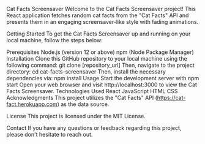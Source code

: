Cat Facts Screensaver
Welcome to the Cat Facts Screensaver project! This React application fetches random cat facts from the "Cat Facts" API and presents them in an engaging screensaver-like style with fading animations.

Getting Started
To get the Cat Facts Screensaver up and running on your local machine, follow the steps below:

Prerequisites
Node.js (version 12 or above)
npm (Node Package Manager)
Installation
Clone this GitHub repository to your local machine using the following command:
git clone [repository_url]
Then, navigate to the project directory:
cd cat-facts-screensaver
Then, install the necessary dependencies via: 
npm install
Usage
Start the development server with npm start
Open your web browser and visit http://localhost:3000 to view the Cat Facts Screensaver.
Technologies Used
React
JavaScript
HTML
CSS
Acknowledgments
This project utilizes the "Cat Facts" API (https://cat-fact.herokuapp.com) as the data source.

License
This project is licensed under the MIT License.

Contact
If you have any questions or feedback regarding this project, please don't hesitate to reach out.

